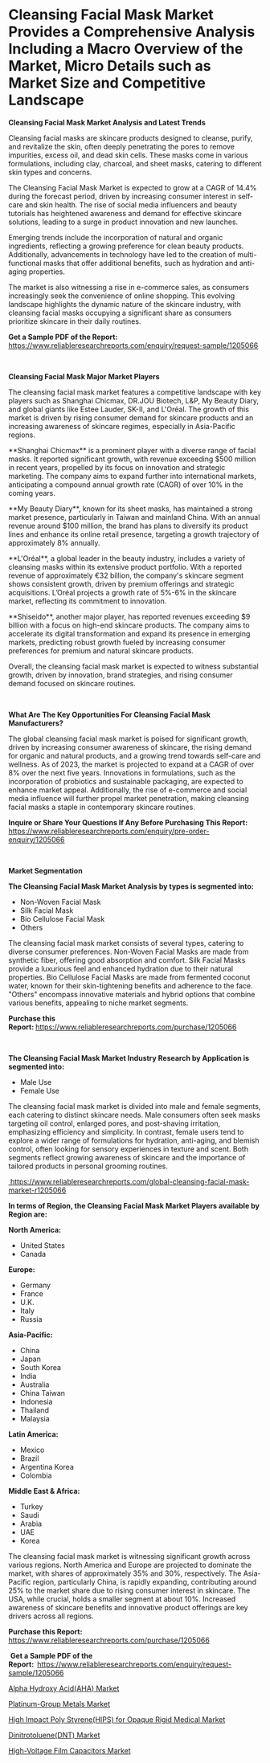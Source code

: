 <p><h1>Cleansing Facial Mask Market Provides a Comprehensive Analysis Including a Macro Overview of the Market, Micro Details such as Market Size and Competitive Landscape</h1></p><p><strong>Cleansing Facial Mask Market Analysis and Latest Trends</strong></p>
<p><p>Cleansing facial masks are skincare products designed to cleanse, purify, and revitalize the skin, often deeply penetrating the pores to remove impurities, excess oil, and dead skin cells. These masks come in various formulations, including clay, charcoal, and sheet masks, catering to different skin types and concerns.</p><p>The Cleansing Facial Mask Market is expected to grow at a CAGR of 14.4% during the forecast period, driven by increasing consumer interest in self-care and skin health. The rise of social media influencers and beauty tutorials has heightened awareness and demand for effective skincare solutions, leading to a surge in product innovation and new launches.</p><p>Emerging trends include the incorporation of natural and organic ingredients, reflecting a growing preference for clean beauty products. Additionally, advancements in technology have led to the creation of multi-functional masks that offer additional benefits, such as hydration and anti-aging properties. </p><p>The market is also witnessing a rise in e-commerce sales, as consumers increasingly seek the convenience of online shopping. This evolving landscape highlights the dynamic nature of the skincare industry, with cleansing facial masks occupying a significant share as consumers prioritize skincare in their daily routines.</p></p>
<p><strong>Get a Sample PDF of the Report:&nbsp;</strong> <a href="https://www.reliableresearchreports.com/enquiry/request-sample/1205066?utm_campaign=1477&utm_medium=2&utm_source=Github&utm_content=ia&utm_term=16102024&utm_id=cleansing-facial-mask">https://www.reliableresearchreports.com/enquiry/request-sample/1205066</a></p>
<p>&nbsp;</p>
<p><strong>Cleansing Facial Mask Major Market Players</strong></p>
<p><p>The cleansing facial mask market features a competitive landscape with key players such as Shanghai Chicmax, DR.JOU Biotech, L&P, My Beauty Diary, and global giants like Estee Lauder, SK-II, and L'Oréal. The growth of this market is driven by rising consumer demand for skincare products and an increasing awareness of skincare regimes, especially in Asia-Pacific regions.</p><p>**Shanghai Chicmax** is a prominent player with a diverse range of facial masks. It reported significant growth, with revenue exceeding $500 million in recent years, propelled by its focus on innovation and strategic marketing. The company aims to expand further into international markets, anticipating a compound annual growth rate (CAGR) of over 10% in the coming years.</p><p>**My Beauty Diary**, known for its sheet masks, has maintained a strong market presence, particularly in Taiwan and mainland China. With an annual revenue around $100 million, the brand has plans to diversify its product lines and enhance its online retail presence, targeting a growth trajectory of approximately 8% annually.</p><p>**L'Oréal**, a global leader in the beauty industry, includes a variety of cleansing masks within its extensive product portfolio. With a reported revenue of approximately €32 billion, the company's skincare segment shows consistent growth, driven by premium offerings and strategic acquisitions. L’Oréal projects a growth rate of 5%-6% in the skincare market, reflecting its commitment to innovation.</p><p>**Shiseido**, another major player, has reported revenues exceeding $9 billion with a focus on high-end skincare products. The company aims to accelerate its digital transformation and expand its presence in emerging markets, predicting robust growth fueled by increasing consumer preferences for premium and natural skincare products.</p><p>Overall, the cleansing facial mask market is expected to witness substantial growth, driven by innovation, brand strategies, and rising consumer demand focused on skincare routines.</p></p>
<p>&nbsp;</p>
<p><strong>What Are The Key Opportunities For Cleansing Facial Mask Manufacturers?</strong></p>
<p><p>The global cleansing facial mask market is poised for significant growth, driven by increasing consumer awareness of skincare, the rising demand for organic and natural products, and a growing trend towards self-care and wellness. As of 2023, the market is projected to expand at a CAGR of over 8% over the next five years. Innovations in formulations, such as the incorporation of probiotics and sustainable packaging, are expected to enhance market appeal. Additionally, the rise of e-commerce and social media influence will further propel market penetration, making cleansing facial masks a staple in contemporary skincare routines.</p></p>
<p><strong>Inquire or Share Your Questions If Any Before Purchasing This Report:</strong> <a href="https://www.reliableresearchreports.com/enquiry/pre-order-enquiry/1205066?utm_campaign=1477&utm_medium=2&utm_source=Github&utm_content=ia&utm_term=16102024&utm_id=cleansing-facial-mask">https://www.reliableresearchreports.com/enquiry/pre-order-enquiry/1205066</a></p>
<p>&nbsp;</p>
<p><strong>Market Segmentation</strong></p>
<p><strong>The Cleansing Facial Mask Market Analysis by types is segmented into:</strong></p>
<p><ul><li>Non-Woven Facial Mask</li><li>Silk Facial Mask</li><li>Bio Cellulose Facial Mask</li><li>Others</li></ul></p>
<p><p>The cleansing facial mask market consists of several types, catering to diverse consumer preferences. Non-Woven Facial Masks are made from synthetic fiber, offering good absorption and comfort. Silk Facial Masks provide a luxurious feel and enhanced hydration due to their natural properties. Bio Cellulose Facial Masks are made from fermented coconut water, known for their skin-tightening benefits and adherence to the face. "Others" encompass innovative materials and hybrid options that combine various benefits, appealing to niche market segments.</p></p>
<p><strong>Purchase this Report:&nbsp;</strong><a href="https://www.reliableresearchreports.com/purchase/1205066?utm_campaign=1477&utm_medium=2&utm_source=Github&utm_content=ia&utm_term=16102024&utm_id=cleansing-facial-mask">https://www.reliableresearchreports.com/purchase/1205066</a></p>
<p>&nbsp;</p>
<p><strong>The Cleansing Facial Mask Market Industry Research by Application is segmented into:</strong></p>
<p><ul><li>Male Use</li><li>Female Use</li></ul></p>
<p><p>The cleansing facial mask market is divided into male and female segments, each catering to distinct skincare needs. Male consumers often seek masks targeting oil control, enlarged pores, and post-shaving irritation, emphasizing efficiency and simplicity. In contrast, female users tend to explore a wider range of formulations for hydration, anti-aging, and blemish control, often looking for sensory experiences in texture and scent. Both segments reflect growing awareness of skincare and the importance of tailored products in personal grooming routines.</p></p>
<p><a href="https://www.reliableresearchreports.com/global-cleansing-facial-mask-market-r1205066?utm_campaign=1477&utm_medium=2&utm_source=Github&utm_content=ia&utm_term=16102024&utm_id=cleansing-facial-mask">&nbsp;https://www.reliableresearchreports.com/global-cleansing-facial-mask-market-r1205066</a></p>
<p><strong>In terms of Region, the Cleansing Facial Mask Market Players available by Region are:</strong></p>
<p>
    <p> <strong> North America: </strong>
        <ul>
            <li>United States</li>
            <li>Canada</li>
        </ul>
        </p> 
    <p> <strong> Europe: </strong>
        <ul>
            <li>Germany</li>
            <li>France</li>
            <li>U.K.</li>
            <li>Italy</li>
            <li>Russia</li>
        </ul>
        </p> 
    <p> <strong> Asia-Pacific: </strong>
        <ul>
            <li>China</li>
            <li>Japan</li>
            <li>South Korea</li>
            <li>India</li>
            <li>Australia</li>
            <li>China Taiwan</li>
            <li>Indonesia</li>
            <li>Thailand</li>
            <li>Malaysia</li>
        </ul>
        </p> 
    <p> <strong> Latin America: </strong>
        <ul>
            <li>Mexico</li>
            <li>Brazil</li>
            <li>Argentina Korea</li>
            <li>Colombia</li>
        </ul>
        </p> 
    <p> <strong> Middle East & Africa: </strong>
        <ul>
            <li>Turkey</li>
            <li>Saudi</li>
            <li>Arabia</li>
            <li>UAE</li>
            <li>Korea</li>
        </ul>
    </p>
    </p>
<p><p>The cleansing facial mask market is witnessing significant growth across various regions. North America and Europe are projected to dominate the market, with shares of approximately 35% and 30%, respectively. The Asia-Pacific region, particularly China, is rapidly expanding, contributing around 25% to the market share due to rising consumer interest in skincare. The USA, while crucial, holds a smaller segment at about 10%. Increased awareness of skincare benefits and innovative product offerings are key drivers across all regions.</p></p>
<p><strong>Purchase this Report: </strong><a href="https://www.reliableresearchreports.com/purchase/1205066?utm_campaign=1477&utm_medium=2&utm_source=Github&utm_content=ia&utm_term=16102024&utm_id=cleansing-facial-mask">https://www.reliableresearchreports.com/purchase/1205066</a></p>
<p>&nbsp;<strong>Get a Sample PDF of the Report:&nbsp;&nbsp;</strong><a href="https://www.reliableresearchreports.com/enquiry/request-sample/1205066?utm_campaign=1477&utm_medium=2&utm_source=Github&utm_content=ia&utm_term=16102024&utm_id=cleansing-facial-mask">https://www.reliableresearchreports.com/enquiry/request-sample/1205066</a></p>
<p><strong></strong></p>
<p><p><a href="https://www.linkedin.com/pulse/investing-alpha-hydroxy-acidaha-market-trends-leading-products-b1jpe?utm_campaign=1477&utm_medium=2&utm_source=Github&utm_content=ia&utm_term=16102024&utm_id=cleansing-facial-mask">Alpha Hydroxy Acid(AHA) Market</a></p><p><a href="https://www.linkedin.com/pulse/platinum-group-metals-market-global-regional-analysis-ex2de?utm_campaign=1477&utm_medium=2&utm_source=Github&utm_content=ia&utm_term=16102024&utm_id=cleansing-facial-mask">Platinum-Group Metals Market</a></p><p><a href="https://www.linkedin.com/pulse/high-impact-poly-styrenehips-opaque-rigid-medical-market-essentials-etxne?utm_campaign=1477&utm_medium=2&utm_source=Github&utm_content=ia&utm_term=16102024&utm_id=cleansing-facial-mask">High Impact Poly Styrene(HIPS) for Opaque Rigid Medical Market</a></p><p><a href="https://www.linkedin.com/pulse/dinitrotoluenednt-market-opportunities-emerging-global-trends-tvpwc?utm_campaign=1477&utm_medium=2&utm_source=Github&utm_content=ia&utm_term=16102024&utm_id=cleansing-facial-mask">Dinitrotoluene(DNT) Market</a></p><p><a href="https://github.com/provorikovar/Market-Research-Report-List-6/blob/main/high-voltage-film-capacitors-market.md?utm_campaign=1477&utm_medium=2&utm_source=Github&utm_content=ia&utm_term=16102024&utm_id=cleansing-facial-mask">High-Voltage Film Capacitors Market</a></p></p>